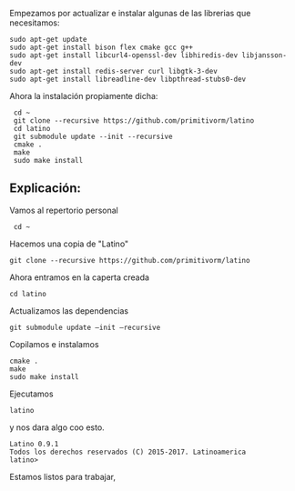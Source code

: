Empezamos por actualizar e instalar algunas de las librerias que necesitamos:

```
sudo apt-get update 
sudo apt-get install bison flex cmake gcc g++ 
sudo apt-get install libcurl4-openssl-dev libhiredis-dev libjansson-dev 
sudo apt-get install redis-server curl libgtk-3-dev 
sudo apt-get install libreadline-dev libpthread-stubs0-dev
```

Ahora la instalación propiamente dicha:

```
 cd ~
 git clone --recursive https://github.com/primitivorm/latino
 cd latino
 git submodule update --init --recursive
 cmake .
 make
 sudo make install
```

## Explicación:

Vamos al repertorio personal

```
 cd ~
```

Hacemos una copia de "Latino"

```
git clone --recursive https://github.com/primitivorm/latino
```

Ahora entramos en la caperta creada

```
cd latino
```

Actualizamos las dependencias

```
git submodule update –init –recursive
```

Copilamos  e instalamos

```
cmake .
make
sudo make install
```

Ejecutamos

```
latino
```

y nos dara algo coo esto.

```
Latino 0.9.1
Todos los derechos reservados (C) 2015-2017. Latinoamerica
latino>
```

Estamos listos para trabajar,

